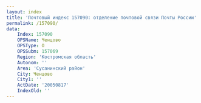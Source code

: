 ```yaml
---
layout: index
title: 'Почтовый индекс 157090: отделение почтовой связи Почты России'
permalink: /157090/
data:
    Index: 157090
    OPSName: Ченцово
    OPSType: О
    OPSSubm: 157069
    Region: 'Костромская область'
    Autonom: ''
    Area: 'Сусанинский район'
    City: Ченцово
    City1: ''
    ActDate: '20050817'
    IndexOld: ''
---
```

